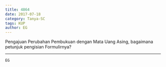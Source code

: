 ```yaml
---
title: 4864
date: 2017-07-18
category: Tanya-SC
tags: KUP
author: EG
---
```


Pengajuan Perubahan Pembukuan dengan Mata Uang Asing, bagaimana petunjuk pengisian Formulirnya?

---



`EG`
